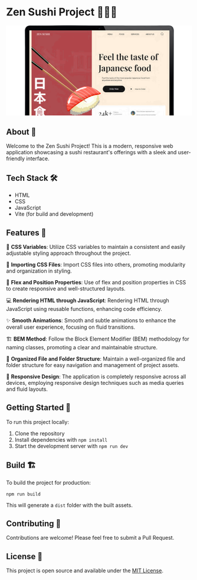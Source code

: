 # Zen Sushi Project 🍣🍱🥢

![Zen Sushi Screenshot](./public/zen-shushi.png)


## About 📖
Welcome to the Zen Sushi Project! This is a modern, responsive web application showcasing a sushi restaurant's offerings with a sleek and user-friendly interface.

## Tech Stack 🛠️

- HTML
- CSS
- JavaScript
- Vite (for build and development)

## Features 🌟

🎨 **CSS Variables**: Utilize CSS variables to maintain a consistent and easily adjustable styling approach throughout the project.

📁 **Importing CSS Files**: Import CSS files into others, promoting modularity and organization in styling.

🔧 **Flex and Position Properties**: Use of flex and position properties in CSS to create responsive and well-structured layouts.

💻 **Rendering HTML through JavaScript**: Rendering HTML through JavaScript using reusable functions, enhancing code efficiency.

✨ **Smooth Animations**: Smooth and subtle animations to enhance the overall user experience, focusing on fluid transitions.

🏗️ **BEM Method**: Follow the Block Element Modifier (BEM) methodology for naming classes, promoting a clear and maintainable structure.

📂 **Organized File and Folder Structure**: Maintain a well-organized file and folder structure for easy navigation and management of project assets.

📱 **Responsive Design**: The application is completely responsive across all devices, employing responsive design techniques such as media queries and fluid layouts.

## Getting Started 🚀

To run this project locally:

1. Clone the repository
2. Install dependencies with `npm install`
3. Start the development server with `npm run dev`

## Build 🏗️

To build the project for production:

```
npm run build
```

This will generate a `dist` folder with the built assets.

## Contributing 🤝

Contributions are welcome! Please feel free to submit a Pull Request.

## License 📄

This project is open source and available under the [MIT License](LICENSE).
